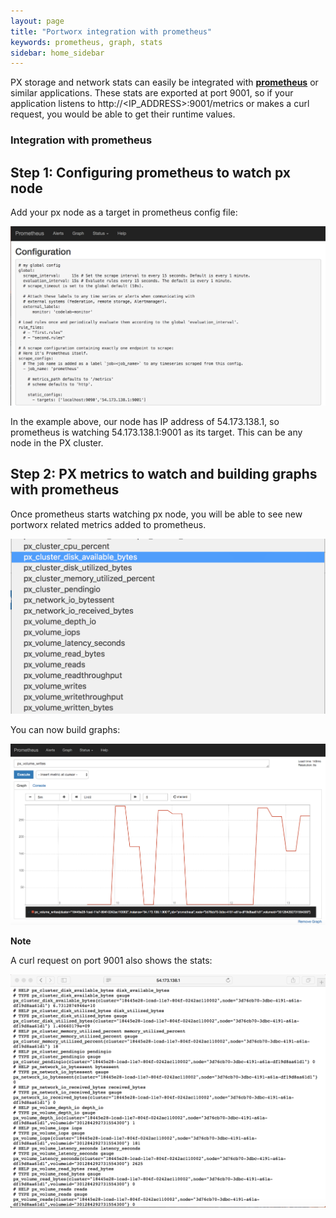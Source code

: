 ```yaml
---
layout: page
title: "Portworx integration with prometheus"
keywords: prometheus, graph, stats
sidebar: home_sidebar
---
```


PX storage and network stats can easily be integrated with [**prometheus**](https://prometheus.io) or similar applications.
These stats are exported at port 9001, so if your application listens to http://<IP_ADDRESS>:9001/metrics or makes a curl request, you would be able to get their runtime values.

### Integration with prometheus

## Step 1: Configuring prometheus to watch px node
Add your px node as a target in prometheus config file:

![Prometheus Config File](images/prometheus-config.png "Prometheus Config File")

In the example above, our node has IP address of 54.173.138.1, so prometheus is watching 54.173.138.1:9001 as its target. This can be any node in the PX cluster.

## Step 2: PX metrics to watch and building graphs with prometheus

Once prometheus starts watching px node, you will be able to see new portworx related metrics added to prometheus. 

![PX Metrics in Prometheus](images/px-metrics-in-prometheus.png "PX Metrics in Prometheus")

You can now build graphs:

![Building a Graph with Prometheus](images/building-a-graph-with-prometheus.png "Building a Graph with Prometheus")

**Note**

A curl request on port 9001 also shows the stats:

![Curl Request on 9001](images/curl-request-on-9001.png "Curl Request on 9001")




